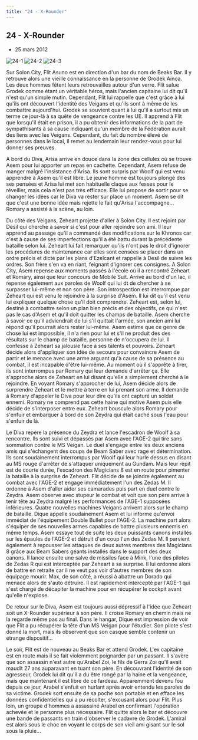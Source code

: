 ```yaml
---
title: "24 - X-Rounder"
---
```


24 - X-Rounder
--------------

* 25 mars 2012


![24-1](/images/mini/images-stories-saga-gundamage-episodes-_tb_150x84_24-1.jpg) ![24-2](/images/mini/images-stories-saga-gundamage-episodes-_tb_150x84_24-2.jpg) ![24-3](/images/mini/images-stories-saga-gundamage-episodes-_tb_150x84_24-3.jpg)


Sur Solon City, Flit Asuno est en direction d'un bar du nom de Beaks Bar. Il y retrouve alors une vieille connaissance en la personne de Grodek Ainoa. Les deux hommes fêtent leurs retrouvailles autour d'un verre. Flit salue Grodek comme étant un véritable héros, mais l'ancien capitaine lui dit qu'il n'est qu'un simple mutin. Cependant, Flit lui rappelle que c'est grâce à lui qu'ils ont découvert l'identité des Veigans et qu'ils sont à même de les combattre aujourd'hui. Grodek se souvient quant à lui qu'il a surtout mis un terme ce jour-là à sa quête de vengeance contre les UE. Il apprend à Flit que lorsqu'il était en prison, il a pu obtenir des informations de la part de sympathisants à sa cause indiquant qu'un membre de la Fédération aurait des liens avec les Veigans. Cependant, du fait du nombre élevé de personnes dans le local, il remet au lendemain leur rendez-vous pour lui donner ses preuves.


A bord du Diva, Arisa arrive en douce dans la zone des cellules où se trouve Asem pour lui apporter un repas en cachette. Cependant, Asem refuse de manger malgré l'insistance d'Arisa. Ils sont surpris par Woolf qui est venu apprendre à Asem qu'il est libre. Le jeune homme est toujours plongé des ses pensées et Arisa lui met son habituelle claque aux fesses pour le réveiller, mais cela n'est pas très efficace. Elle lui propose de sortir pour se changer les idées car le Diva va rester sur place un moment. Asem se dit que c'est une bonne idée mais rejette le fait qu'Arisa l'accompagne... Romary a assisté à la scène, au loin.


Du côté des Veigans, Zeheart projette d'aller à Solon City. Il est rejoint par Desil qui cherche à savoir si c'est pour aller rejoindre son ami. Il leur apprend au passage qu'il a commandé des modifications sur le Khronos car c'est à cause de ses imperfections qu'il a été battu durant la précédente bataille selon lui. Zeheart lui fait remarquer qu'ils n'ont pas le droit d'ignorer les procédures de maintenance car elles sont censées se placer dans un ordre précis et dicté par les plans d'Ezelcant et rappelle à Desil de suivre les ordres. Son frère s'en va en riant, feignant d'ignorer ces consignes. A Solon City, Asem repense aux moments passés à l'école où il a rencontré Zeheart et Romary, ainsi que leur concours de Mobile Suit. Arrivé au bord d'un lac, il repense également aux paroles de Woolf qui lui dt de chercher à se surpasser lui-même et non son père. Son introspection est interrompue par Zeheart qui est venu le rejoindre à la surprise d'Asem. Il lui dit qu'il est venu lui expliquer quelque chose qu'il doit comprendre. Zeheart est, selon lui, destiné à combattre selon un plan bien précis et des objectifs, ce qui n'est pas le cas d'Asem et qu'il doit quitter les champs de bataille. Asem cherche à savoir ce qu'il adviendrait de lui s'il quittait l'armée, son ancien ami lui répond qu'il pourrait alors rester lui-même. Asem estime que ce genre de chose lui est impossible, il n'a rien pour lui et s'il ne produit des des résultats sur le champ de bataille, personne de n'occupera de lui. Il confesse à Zeheart sa jalousie face à ses talents et pouvoirs. Zeheart décide alors d'appliquer son idée de secours pour convaincre Asem de partir et le menace avec une arme arguant qu'à cause de sa présence au combat, il est incapable d'être lui-même. Au moment où il s'apprête à tirer, ils sont interrompus par Romary qui leur demande d'arrêter ça. Elle s'approche alors de Zeheart en lui disant qu'elle a simplement cherché à le rejoindre. En voyant Romary s'approcher de lui, Asem décide alors de surprendre Zeheart et le mettre à terre en lui prenant son arme. Il demande à Romary d'appeler le Diva pour leur dire qu'ils ont capturé un soldat ennemi. Romary ne comprend pas cette haine qui motive Asem puis elle décide de s'interposer entre eux. Zeheart bouscule alors Romary pour s'enfuir et embarquer à bord de son Zeydra qui était caché sous l'eau pour s'enfuir de là.


Le Diva repère la présence du Zeydra et lance l'escadron de Woolf à sa rencontre. Ils sont suivi et dépassés par Asem avec l'AGE-2 qui tire sans sommation contre le MS Veigan. Le duel s'engage entre les deux anciens amis qui s'échangent des coups de Beam Saber avec rage et détermination. Ils sont soudainement interrompus par Woolf qui leur hurle dessus en disant au MS rouge d'arrêter de s'attaquer uniquement au Gundam. Mais leur répit est de courte durée, l'escadron des Magicians 8 est en route pour pimenter la bataille à la surprise de Zeheart. Flit décide de se joindre également au combat avec l'AGE-2 et engage immédiatement l'un des Zedas M. Il ordonne à Asem d'aller aider ses camarades puis part en duel contre le Zeydra. Asem observe avec stupeur le combat et voit que son père arrive à tenir tête au Zeydra malgré les performances de l'AGE-1 supposées inférieures. Quatre nouvelles machines Veigans arrivent alors sur le champ de bataille. Dique appelle soudainement Asem et lui informe qu'envoi immédiat de l'équipement Double Bullet pour l'AGE-2. La machine part alors s'équiper de ses nouvelles armes capables de battre plusieurs ennemis en même temps. Asem essaye tout de suite les deux puissants canons installés sur les épaules de l'AGE-2 et détruit d'un coup l'un des Zedas M. Il parvient également à repousser les attaques de deux autres membres des Magicians 8 grâce aux Beam Sabers géants installés dans le support des deux canons. Il lance ensuite une salve de missiles face à Mink, l'une des pilotes de Zedas R qui est interceptée par Zeheart à sa surprise. Il lui ordonne alors de battre en retraite car il ne veut pas voir d'autres membres de son équipage mourir. Max, de son côté, a réussi à abattre un Dorado qui menace alors de s'auto détruire. Il est rapidement intercepté par l'AGE-1 qui s'est chargé de décapiter la machine pour en récupérer le cockpit avant qu'elle n'explose.


De retour sur le Diva, Asem est toujours aussi dépressif à l'idée que Zeheart soit un X-Rounder supérieur à son père. Il croise Romary en chemin mais ne la regarde même pas au final. Dans le hangar, Dique est impression de voir que Flit a pu récupérer la tête d'un MS Veigan pour l'étudier. Son pilote s'est donné la mort, mais ils observent que son casque semble contenir un étrange dispositif...


Le soir, Flit est de nouveau au Beaks Bar et attend Grodek. L'ex capitaine est en route mais il se fait violemment poignarder par un passant. Il s'avère que son assassin n'est autre qu'Arabel Zoi, le fils de Gerra Zoi qu'il avait maudit 27 ans auparavant en tuant son père. En découvrant l'identité de son agresseur, Grodek lui dit qu'il a du être rongé par la haine et la vengeance, mais que maintenant il est libre de ce fardeau. Apparemment devenu fou depuis ce jour, Arabel s'enfuit en hurlant après avoir entendu les paroles de sa victime. Grodek sort ensuite de sa poche son portable et en efface les données confidentielles qui a pu récolter, s'excusant alors pour Flit. Plus loin, un groupe d'hommes a assassiné Arabel en confirmant l'opération achevée et le personne plus nécessaire. Flit quitte alors le bar et découvre une bande de passants en train d'observer le cadavre de Grodek. L'amiral est alors sous le choc en voyant le corps de son vieil ami gisant sur le sol sous la pluie...


 

